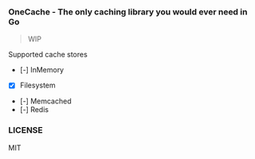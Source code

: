 ### OneCache - The only caching library you would ever need in Go

> WIP 

Supported cache stores

- [-] InMemory
- [x] Filesystem
- [-] Memcached
- [-] Redis


### LICENSE
MIT
